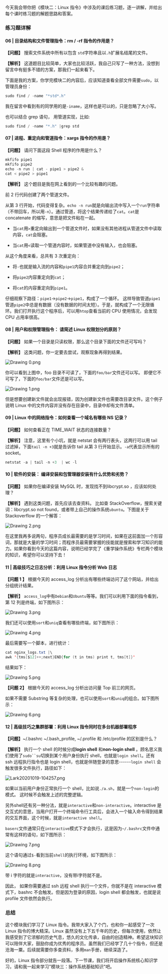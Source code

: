 今天我会带你把《模块二：Linux 指令》中涉及的课后练习题，逐一讲解，并给出每个课时练习题的解题思路和答案。

### 练习题详解

#### 06 \| 目录结构和文件管理指令：rm / -rf 指令的作用是？

**【问题】** 搜索文件系统中所有以包含 `std`字符串且以`.h`扩展名结尾的文件。

**【解析】** 这道题目比较简单，大家也比较活跃，我自己只写了一种方法，没想到留言中有挺多不错的方案，那我们一起来看下。

下面是我的方案，你学完模块二的内容后，应该知道查看全部文件需要`sudo`，以管理员身份：

```java
sudo find / -name "*std*.h"
```

我在留言中看到有的同学用的是`-iname`，这样也是可以的，只是忽略了大小写。

也可以结合 grep 语句， 用管道实现，比如:

```java
sudo find / -name "*.h" |grep std
```

#### 07 \| 进程、重定向和管道指令：xargs 指令的作用是？

**【问题】** 请问下面这段 Shell 程序的作用是什么？

```java
mkfifo pipe1
mkfifo pipe2
echo -n run | cat - pipe1 > pipe2 &
cat < pipe2 > pipe1
```

**【解析】** 这个题目是我在网上看到的一个比较有趣的问题。

前 2 行代码创建了两个管道文件。

从第 3 行开始，代码变得复杂。`echo -n run`就是向输出流中写入一个`run`字符串（不带回车，所以用`-n`）。通过管道，将这个结果传递给了`cat`。`cat`是 concatenate 的缩写，意思是把文件粘在一起。

* 当`cat`用`>`重定向输出到一个管道文件时，如果没有其他进程从管道文件中读取内容，`cat`会阻塞。

* 当`cat`用`<`读取一个管道内容时，如果管道中没有输入，也会阻塞。

从这个角度来看，总共有 3 次重定向：

* 将`-`也就是输入流的内容和`pipe1`内容合并重定向到`pipe2`；

* 将`pipe2`内容重定向到`cat`；

* 将`cat`的内容重定向到`pipe1`。

仔细观察下路径：`pipe1`-\>`pipe2`-\>`pipe1`，构成了一个循环。 这样导致管道`pipe1`管道`pipe2`中总是有数据（没有数据的时间太短）。于是，就构成了一个无限循环。我们打开执行这个程序后，可以用`htop`查看当前的 CPU 使用情况，会发现 CPU 占用率很高。

#### 08 \| 用户和权限管理指令： 请简述 Linux 权限划分的原则？

**【问题】** 如果一个目录是只读权限，那么这个目录下面的文件还可写吗？

**【解析】** 这类问题，你一定要去尝试，观察现象再得到结果。

<Image alt="Drawing 0.png" src="https://s0.lgstatic.com/i/image/M00/5F/76/Ciqc1F-JYOSAEeZOAAK-jHkfQpk505.png"/>

你可以看到上图中，foo 目录不可读了，下面的`foo/bar`文件还可以写。 即便它不可写了，下面的`foo/bar`文件还是可以写。

<Image alt="Drawing 1.png" src="https://s0.lgstatic.com/i/image/M00/5F/76/Ciqc1F-JYOuACHgqAADld0-OED0560.png"/>

但是想要创建新文件就会出现报错，因为创建新文件也需要改目录文件。这个例子说明 Linux 中的文件内容并没有存在目录中，目录中却有文件清单。

#### 09 \| Linux 中的网络指令：如何查看一个域名有哪些 NS 记录？

**【问题】** 如何查看正在 TIME_WAIT 状态的连接数量？

**【解析】** 注意，这里有个小坑，就是 netstat 会有两行表头，这两行可以用 tail 过滤掉，下面`tail -n +3`就是告诉你 tail 从第 3 行开始显示。`-a`代表显示所有的 socket。

```java
netstat -a | tail -n +3  | wc -l
```

#### 10 \| 软件的安装： 编译安装和包管理器安装有什么优势和劣势？

**【问题】** 如果你在编译安装 MySQL 时，发现找不到libcrypt.so ，应该如何处理？

**【解析】** 遇到这类问题，首先应该去查资料。 比如查 StackOverflow，搜索关键词：libcrypt.so not found，或者带上自己的操作系统`ubuntu`。下图是关于 Stackoverflow 的一个解答：

<Image alt="Drawing 2.png" src="https://s0.lgstatic.com/i/image/M00/5F/76/Ciqc1F-JYUSACvI4AABGKWEIwZc693.png"/>

在这里我再多说两句，程序员成长最需要的是学习时间，如果在这前面加一个形容词，那就是大量的学习时间；而程序员最需要掌握的技能就是搜索和学习知识的能力。如果你看到今天的这篇内容，说明已经学完了《重学操作系统》专栏两个模块的知识，希望你可以坚持下去！

#### 11 \| 高级技巧之日志分析：利用 Linux 指令分析 Web 日志

**【问题 1 】** 根据今天的 access_log 分析出有哪些终端访问了这个网站，并给出分组统计结果。

**【解析】** `access_log`中有`Debian`和`Ubuntu`等等。我们可以利用下面的指令看到，第 12 列是终端，如下图所示：

<Image alt="Drawing 3.png" src="https://s0.lgstatic.com/i/image/M00/5F/77/Ciqc1F-JYVKAeXxWAAFX4ed-XgU367.png"/>

我们还可以使用`sort`和`uniq`查看有哪些终端，如下图所示：

<Image alt="Drawing 4.png" src="https://s0.lgstatic.com/i/image/M00/5F/77/Ciqc1F-JYVqABf8YAAJ8F9oyYEk538.png"/>

最后需要写一个脚本，进行统计：

```java
cat nginx_logs.txt |\
awk '{tms[$12]++;next}END{for (t in tms) print t, tms[t]}'
```

结果如下：

<Image alt="Drawing 5.png" src="https://s0.lgstatic.com/i/image/M00/5F/82/CgqCHl-JYWCAQ5S7AALOO3VxYyE532.png"/>

**【问题 2】** 根据今天的 access_log 分析出访问量 Top 前三的网页。

如果不需要 Substring 等复杂的处理，也可以使用`sort`和`uniq`的组合。如下图所示：

<Image alt="Drawing 6.png" src="https://s0.lgstatic.com/i/image/M00/5F/82/CgqCHl-JYWmASpWzAAHX7u4P8x4076.png"/>

#### 12 \| 高级技巧之集群部署：利用 Linux 指令同时在多台机器部署程序

**【问题】**\~/.bashrc \~/.bash_profile, \~/.profile 和 /etc/profile 的区别是什么？

**【解析】** 执行一个 shell 的时候分成**login shell** 和**non-login shell** 。顾名思义我们使用了```sudo``su```切换到某个用户身份执行 shell，也就是`login shell`。还有 ssh 远程执行指令也是 login shell，也就是伴随登录的意思------`login shell` 会触发很多文件执行，路径如下：

<Image alt="Lark20201019-104257.png" src="https://s0.lgstatic.com/i/image/M00/60/2F/CgqCHl-M_a2AB4DCAABaALYsBvA370.png"/>

如果以当前用户身份正常执行一个 shell，比如说`./a.sh`，就是一个`non-login`的模式。 这时候不会触发上述的完整逻辑。

另外shell还有另一种分法，就是`interactive`和`non-interactive`。interactive 是交互式的意思，当用户打开一个终端命令行工具后，会进入一个输入命令得到结果的交互界面，这个时候，就是`interactive shell`。

`baserc`文件通常只在`interactive`模式下才会执行，这是因为`~/.bashrc`文件中通常有这样的语句，如下图所示：

<Image alt="Drawing 7.png" src="https://s0.lgstatic.com/i/image/M00/5F/82/CgqCHl-JYZmAU3eiAADOD88ztPA917.png"/>

这个语句通过`$-`看到当前`shell`的执行环境，如下图所示：

<Image alt="Drawing 8.png" src="https://s0.lgstatic.com/i/image/M00/5F/77/Ciqc1F-JYZ-AKItgAABi7Cu95fc751.png"/>

带 i 字符的就是`interactive`，没有带i字符就不是。

因此， 如果你需要通过 ssh 远程 shell 执行一个文件，你就不是在 interactive 模式下，bashrc 不会触发。但是因为登录的原因，login shell 都会触发，也就是说 profile 文件依然会执行。

### 总结

这个模块我们学习了 Linux 指令。我带大家入了个门，也和你一起感受了一次 Linux 指令的博大精深。Linux 虽然没有上下五千年的历史，但每次使用，依然让我感受到了它浓郁的历史气息，悠久的文化传承，自由的创造精神。希望这块知识可以陪伴大家，鼓励你成为优秀的程序员。虽然我们已经学了几十个指令，但还是沧海一粟。后续就需要你多查资料，多用`man`手册，继续深造了。

好的，Linux 指令部分就告一段落。下一节课，我们将开启操作系统核心知识学习，请和我一起来学习"模块三：操作系统基础知识"吧。
